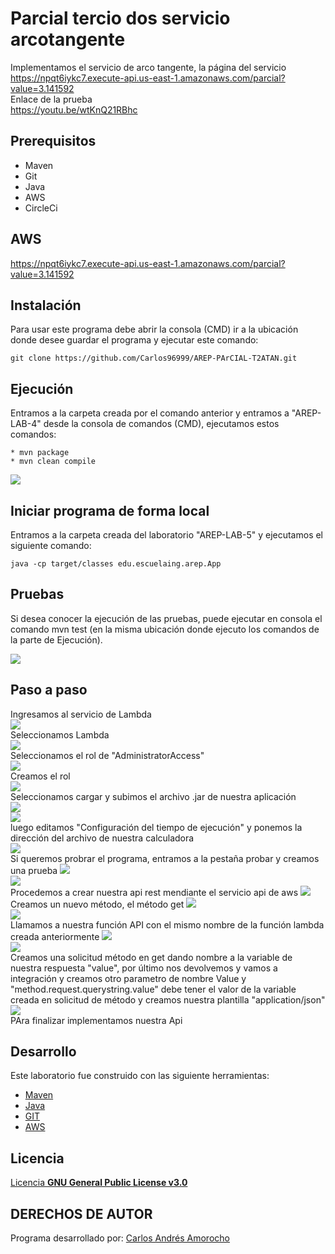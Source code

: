 # Parcial tercio dos servicio arcotangente
Implementamos el servicio de arco tangente, la página del servicio https://npqt6iykc7.execute-api.us-east-1.amazonaws.com/parcial?value=3.141592  
Enlace de la prueba  
https://youtu.be/wtKnQ21RBhc  

## Prerequisitos
* Maven
* Git
* Java
* AWS
* CircleCi

## AWS  
https://npqt6iykc7.execute-api.us-east-1.amazonaws.com/parcial?value=3.141592 

## Instalación
Para usar este programa debe abrir la consola (CMD) ir a la ubicación donde desee guardar el programa y ejecutar este comando:
```
git clone https://github.com/Carlos96999/AREP-PArCIAL-T2ATAN.git
```

## Ejecución
Entramos a la carpeta creada por el comando anterior y entramos a "AREP-LAB-4" desde la consola de comandos (CMD), ejecutamos estos comandos:
```
* mvn package
* mvn clean compile
```
<img src="https://github.com/Carlos96999/AREP-LAB-5/blob/master/img/ejecucion.PNG?raw=true">  

## Iniciar programa de forma local
Entramos a la carpeta creada del laboratorio "AREP-LAB-5" y ejecutamos el siguiente comando:  
```  
java -cp target/classes edu.escuelaing.arep.App
```  

## Pruebas
Si desea conocer la ejecución de las pruebas, puede ejecutar en consola el comando mvn test (en la misma ubicación donde ejecuto los comandos de la parte de Ejecución).

<img src="https://github.com/Carlos96999/AREP-LAB-5/blob/master/img/pruebas.PNG?raw=true">

## Paso a paso  
Ingresamos al servicio de Lambda  
<img src="https://github.com/Carlos96999/AREP-PArCIAL-T2ATAN/blob/master/img/Capture.PNG?raw=true">  
Seleccionamos Lambda  
<img src="https://github.com/Carlos96999/AREP-PArCIAL-T2ATAN/blob/master/img/Capture2.PNG?raw=true">  
Seleccionamos el rol de "AdministratorAccess"  
<img src="https://github.com/Carlos96999/AREP-PArCIAL-T2ATAN/blob/master/img/Capture3.PNG?raw=true">  
Creamos el rol  
<img src="https://github.com/Carlos96999/AREP-PArCIAL-T2ATAN/blob/master/img/Capture4.PNG?raw=true">  
Seleccionamos cargar y subimos el archivo .jar de nuestra aplicación  
<img src="https://github.com/Carlos96999/AREP-PArCIAL-T2ATAN/blob/master/img/Capture5.PNG?raw=true">    
<img src="https://github.com/Carlos96999/AREP-PArCIAL-T2ATAN/blob/master/img/Capture6.PNG?raw=true">  
luego editamos "Configuración del tiempo de ejecución" y ponemos la dirección del archivo de nuestra calculadora  
<img src="https://github.com/Carlos96999/AREP-PArCIAL-T2ATAN/blob/master/img/Capture7.PNG?raw=true">  
Si queremos probrar el programa, entramos a la pestaña probar y creamos una prueba
<img src="https://github.com/Carlos96999/AREP-PArCIAL-T2ATAN/blob/master/img/Capture8.PNG?raw=true">  
<img src="https://github.com/Carlos96999/AREP-PArCIAL-T2ATAN/blob/master/img/Capture9.PNG?raw=true">  
Procedemos a crear nuestra api rest mendiante el servicio api de aws
<img src="https://github.com/Carlos96999/AREP-PArCIAL-T2ATAN/blob/master/img/Capture10.PNG?raw=true">  
Creamos un nuevo método, el método get
<img src="https://github.com/Carlos96999/AREP-PArCIAL-T2ATAN/blob/master/img/Capture11.PNG?raw=true">  
<img src="https://github.com/Carlos96999/AREP-PArCIAL-T2ATAN/blob/master/img/Capture12.PNG?raw=true">  
Llamamos a nuestra función API con el mismo nombre de la función lambda creada anteriormente
<img src="https://github.com/Carlos96999/AREP-PArCIAL-T2ATAN/blob/master/img/Capture13.PNG?raw=true">  
<img src="https://github.com/Carlos96999/AREP-PArCIAL-T2ATAN/blob/master/img/Capture14.PNG?raw=true">  
Creamos una solicitud método en get dando nombre a la variable de nuestra respuesta "value", por último nos devolvemos y vamos a integración y creamos otro parametro de nombre Value y "method.request.querystring.value" debe tener el valor de la variable creada en solicitud de método y creamos nuestra plantilla "application/json"
<img src="https://github.com/Carlos96999/AREP-PArCIAL-T2ATAN/blob/master/img/Capture15.PNG?raw=true">  
PAra finalizar implementamos nuestra Api


## Desarrollo
Este laboratorio fue construido con las siguiente herramientas:
* [Maven](https://maven.apache.org/)
* [Java](https://www.java.com/es/)
* [GIT](https://git-scm.com/)
* [AWS](https://aws.amazon.com/es/education/awseducate/)

## Licencia
[Licencia **GNU General Public License v3.0**](https://github.com/Carlos96999/AREP-LAB-5/blob/master/LICENSE)

## DERECHOS DE AUTOR

Programa desarrollado por:
[Carlos Andrés Amorocho](https://github.com/Carlos96999)
